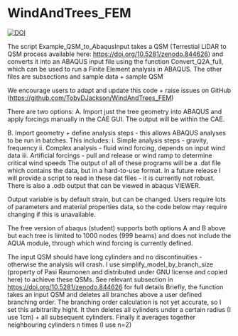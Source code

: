 # WindAndTrees_FEM

<a href="https://zenodo.org/badge/latestdoi/94564684"><img src="https://zenodo.org/badge/94564684.svg" alt="DOI"></a>

 The script Example_QSM_to_AbaqusInput takes a QSM (Terrestial LiDAR to QSM process available here: https://doi.org/10.5281/zenodo.844626)
 and converts it into an ABAQUS input file using the function Convert_Q2A_full, which can be used to run a Finite Element analysis in ABAQUS. 
 The other files are subsections and sample data + sample QSM
 
 We encourage users to adapt and update this code + raise issues on GitHub (https://github.com/TobyDJackson/WindAndTrees_FEM)

 There are two options:
 A. Import just the tree geometry into ABAQUS and apply forcings
 manually in the CAE GUI. The output will be within the CAE.
    
 B. Import geometry + define analysis steps - this allows ABAQUS
 analyses to be run in batches. This includes:
       i. Simple analysis steps - gravity, frequency
       ii. Complex analysis - fluid wind forcing, depends on input wind data
       iii. Artificial forcings - pull and release or wind ramp to determine critical wind speeds
 The output of all of these programs will be a .dat file which contains the data, but in a hard-to-use format. 
 In a future release I will provide a script to read in these dat files - it is currently not robust. 
 There is also a .odb output that can be viewed in abaqus VIEWER.
 

 Output variable is by default strain, but can be changed.
 Users require lots of parameters and material properties data, so the
 code below may require changing if this is unavailable.
    
 The free version of abaqus (student) supports both options A and B
 above but each tree is limited to 1000 nodes (999 beams) and does not
 include the AQUA module, through which wind forcing is currently defined.




 The input QSM should have long cylinders and no discontinuities - otherwise the analysis will crash. 
 I use simplify_model_by_branch_size (property of Pasi Raumonen and distributed under GNU license and copied here)
 to achieve these QSMs. See relevant subsection in https://doi.org/10.5281/zenodo.844626 for full details
 Briefly, the function takes an input QSM and deletes all branches above a user defined branching order. 
 The branching order calculation is not yet accurate, so I set this arbitrarilty hight. 
 It then deletes all cylinders under a certain radius (I use 1cm) + all subsequent cylinders. 
 Finally it averages together neighbouring cylinders n times (I use n=2)
